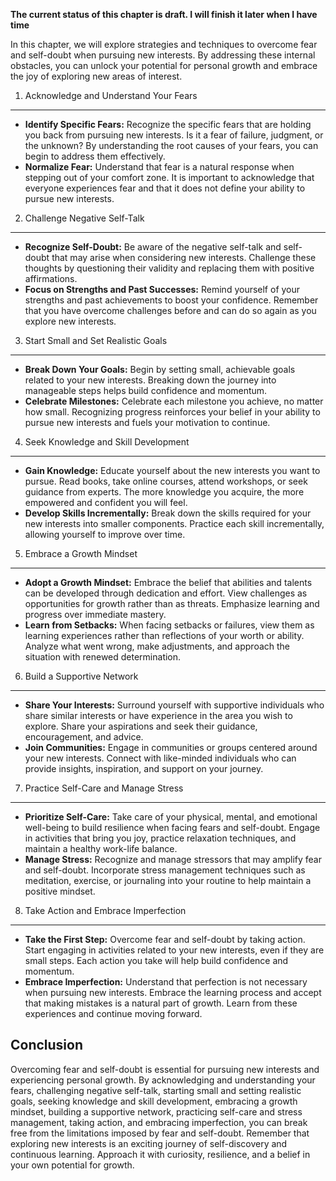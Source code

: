**The current status of this chapter is draft. I will finish it later when I have time**

In this chapter, we will explore strategies and techniques to overcome fear and self-doubt when pursuing new interests. By addressing these internal obstacles, you can unlock your potential for personal growth and embrace the joy of exploring new areas of interest.

1. Acknowledge and Understand Your Fears
----------------------------------------

* **Identify Specific Fears:** Recognize the specific fears that are holding you back from pursuing new interests. Is it a fear of failure, judgment, or the unknown? By understanding the root causes of your fears, you can begin to address them effectively.
* **Normalize Fear:** Understand that fear is a natural response when stepping out of your comfort zone. It is important to acknowledge that everyone experiences fear and that it does not define your ability to pursue new interests.

2. Challenge Negative Self-Talk
-------------------------------

* **Recognize Self-Doubt:** Be aware of the negative self-talk and self-doubt that may arise when considering new interests. Challenge these thoughts by questioning their validity and replacing them with positive affirmations.
* **Focus on Strengths and Past Successes:** Remind yourself of your strengths and past achievements to boost your confidence. Remember that you have overcome challenges before and can do so again as you explore new interests.

3. Start Small and Set Realistic Goals
--------------------------------------

* **Break Down Your Goals:** Begin by setting small, achievable goals related to your new interests. Breaking down the journey into manageable steps helps build confidence and momentum.
* **Celebrate Milestones:** Celebrate each milestone you achieve, no matter how small. Recognizing progress reinforces your belief in your ability to pursue new interests and fuels your motivation to continue.

4. Seek Knowledge and Skill Development
---------------------------------------

* **Gain Knowledge:** Educate yourself about the new interests you want to pursue. Read books, take online courses, attend workshops, or seek guidance from experts. The more knowledge you acquire, the more empowered and confident you will feel.
* **Develop Skills Incrementally:** Break down the skills required for your new interests into smaller components. Practice each skill incrementally, allowing yourself to improve over time.

5. Embrace a Growth Mindset
---------------------------

* **Adopt a Growth Mindset:** Embrace the belief that abilities and talents can be developed through dedication and effort. View challenges as opportunities for growth rather than as threats. Emphasize learning and progress over immediate mastery.
* **Learn from Setbacks:** When facing setbacks or failures, view them as learning experiences rather than reflections of your worth or ability. Analyze what went wrong, make adjustments, and approach the situation with renewed determination.

6. Build a Supportive Network
-----------------------------

* **Share Your Interests:** Surround yourself with supportive individuals who share similar interests or have experience in the area you wish to explore. Share your aspirations and seek their guidance, encouragement, and advice.
* **Join Communities:** Engage in communities or groups centered around your new interests. Connect with like-minded individuals who can provide insights, inspiration, and support on your journey.

7. Practice Self-Care and Manage Stress
---------------------------------------

* **Prioritize Self-Care:** Take care of your physical, mental, and emotional well-being to build resilience when facing fears and self-doubt. Engage in activities that bring you joy, practice relaxation techniques, and maintain a healthy work-life balance.
* **Manage Stress:** Recognize and manage stressors that may amplify fear and self-doubt. Incorporate stress management techniques such as meditation, exercise, or journaling into your routine to help maintain a positive mindset.

8. Take Action and Embrace Imperfection
---------------------------------------

* **Take the First Step:** Overcome fear and self-doubt by taking action. Start engaging in activities related to your new interests, even if they are small steps. Each action you take will help build confidence and momentum.
* **Embrace Imperfection:** Understand that perfection is not necessary when pursuing new interests. Embrace the learning process and accept that making mistakes is a natural part of growth. Learn from these experiences and continue moving forward.

Conclusion
----------

Overcoming fear and self-doubt is essential for pursuing new interests and experiencing personal growth. By acknowledging and understanding your fears, challenging negative self-talk, starting small and setting realistic goals, seeking knowledge and skill development, embracing a growth mindset, building a supportive network, practicing self-care and stress management, taking action, and embracing imperfection, you can break free from the limitations imposed by fear and self-doubt. Remember that exploring new interests is an exciting journey of self-discovery and continuous learning. Approach it with curiosity, resilience, and a belief in your own potential for growth.
